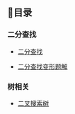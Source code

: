

## 🚀目录

### 二分查找

* [二分查找](https://github.com/maycope/May-Nodes/blob/master/All-algorithm/二分查找.md)

* [二分查找变形题解](https://github.com/maycope/May-Nodes/blob/master/All-algorithm/二分查找变形题解.md)

###  树相关

* [二叉搜索树](https://github.com/maycope/May-Nodes/blob/master/All-algorithm/二叉搜索树.md)

